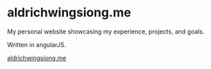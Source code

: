 aldrichwingsiong.me
===================

My personal website showcasing my experience, projects, and goals.

Written in angularJS.

[aldrichwingsiong.me](http://aldrichwingsiong.me/)
